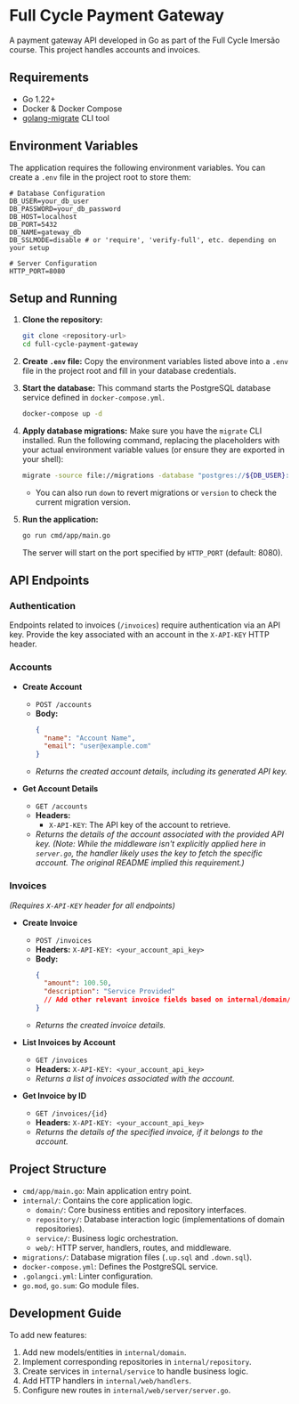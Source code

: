 # Full Cycle Payment Gateway

A payment gateway API developed in Go as part of the Full Cycle Imersão course. This project handles accounts and invoices.

## Requirements

*   Go 1.22+
*   Docker & Docker Compose
*   [golang-migrate](https://github.com/golang-migrate/migrate) CLI tool

## Environment Variables

The application requires the following environment variables. You can create a `.env` file in the project root to store them:

```dotenv
# Database Configuration
DB_USER=your_db_user
DB_PASSWORD=your_db_password
DB_HOST=localhost
DB_PORT=5432
DB_NAME=gateway_db
DB_SSLMODE=disable # or 'require', 'verify-full', etc. depending on your setup

# Server Configuration
HTTP_PORT=8080
```

## Setup and Running

1.  **Clone the repository:**
    ```bash
    git clone <repository-url>
    cd full-cycle-payment-gateway
    ```

2.  **Create `.env` file:**
    Copy the environment variables listed above into a `.env` file in the project root and fill in your database credentials.

3.  **Start the database:**
    This command starts the PostgreSQL database service defined in `docker-compose.yml`.
    ```bash
    docker-compose up -d
    ```

4.  **Apply database migrations:**
    Make sure you have the `migrate` CLI installed. Run the following command, replacing the placeholders with your actual environment variable values (or ensure they are exported in your shell):
    ```bash
    migrate -source file://migrations -database "postgres://${DB_USER}:${DB_PASSWORD}@${DB_HOST}:${DB_PORT}/${DB_NAME}?sslmode=${DB_SSLMODE}" up
    ```
    *   You can also run `down` to revert migrations or `version` to check the current migration version.

5.  **Run the application:**
    ```bash
    go run cmd/app/main.go
    ```
    The server will start on the port specified by `HTTP_PORT` (default: 8080).

## API Endpoints

### Authentication

Endpoints related to invoices (`/invoices`) require authentication via an API key. Provide the key associated with an account in the `X-API-KEY` HTTP header.

### Accounts

*   **Create Account**
    *   `POST /accounts`
    *   **Body:**
        ```json
        {
          "name": "Account Name",
          "email": "user@example.com"
        }
        ```
    *   *Returns the created account details, including its generated API key.*

*   **Get Account Details**
    *   `GET /accounts`
    *   **Headers:**
        *   `X-API-KEY`: The API key of the account to retrieve.
    *   *Returns the details of the account associated with the provided API key.*
    *(Note: While the middleware isn't explicitly applied here in `server.go`, the handler likely uses the key to fetch the specific account. The original README implied this requirement.)*


### Invoices

*(Requires `X-API-KEY` header for all endpoints)*

*   **Create Invoice**
    *   `POST /invoices`
    *   **Headers:** `X-API-KEY: <your_account_api_key>`
    *   **Body:**
        ```json
        {
          "amount": 100.50,
          "description": "Service Provided"
          // Add other relevant invoice fields based on internal/domain/invoice.go
        }
        ```
    *   *Returns the created invoice details.*

*   **List Invoices by Account**
    *   `GET /invoices`
    *   **Headers:** `X-API-KEY: <your_account_api_key>`
    *   *Returns a list of invoices associated with the account.*

*   **Get Invoice by ID**
    *   `GET /invoices/{id}`
    *   **Headers:** `X-API-KEY: <your_account_api_key>`
    *   *Returns the details of the specified invoice, if it belongs to the account.*

## Project Structure

*   `cmd/app/main.go`: Main application entry point.
*   `internal/`: Contains the core application logic.
    *   `domain/`: Core business entities and repository interfaces.
    *   `repository/`: Database interaction logic (implementations of domain repositories).
    *   `service/`: Business logic orchestration.
    *   `web/`: HTTP server, handlers, routes, and middleware.
*   `migrations/`: Database migration files (`.up.sql` and `.down.sql`).
*   `docker-compose.yml`: Defines the PostgreSQL service.
*   `.golangci.yml`: Linter configuration.
*   `go.mod`, `go.sum`: Go module files.

## Development Guide

To add new features:

1.  Add new models/entities in `internal/domain`.
2.  Implement corresponding repositories in `internal/repository`.
3.  Create services in `internal/service` to handle business logic.
4.  Add HTTP handlers in `internal/web/handlers`.
5.  Configure new routes in `internal/web/server/server.go`.
